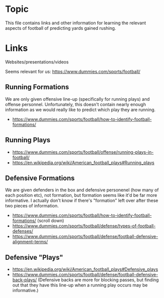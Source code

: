 # Topic

This file contains links and other information for learning the relevant aspects of football of predicting yards gained rushing.

# Links

Websites/presentations/videos

Seems relevant for us: https://www.dummies.com/sports/football/

## Running Formations

We are only given offensive line-up (specifically for running plays) and offense personnel. Unfortunately, this doesn't contain nearly enough information as we would really like to predict which play they are running.

- https://www.dummies.com/sports/football/how-to-identify-football-formations/

## Running Plays

- https://www.dummies.com/sports/football/offense/running-plays-in-football/
- https://en.wikipedia.org/wiki/American_football_plays#Running_plays

## Defensive Formations

We are given defenders in the box and defensive personenel (how many of each position etc), not formation, but formation seems like it'd be far more informative. I actually don't know if there's "formation" left over after these two pieces of information.

- https://www.dummies.com/sports/football/how-to-identify-football-formations/  (scroll down)
- https://www.dummies.com/sports/football/defense/types-of-football-defenses/
- https://www.dummies.com/sports/football/defense/football-defensive-alignment-terms/

## Defensive "Plays"

- https://en.wikipedia.org/wiki/American_football_plays#Defensive_plays
- https://www.dummies.com/sports/football/defense/football-defensive-back-plays/ (Defensive backs are more for blocking passes, but finding out that they have this line-up when a running play occurs may be informative.)
